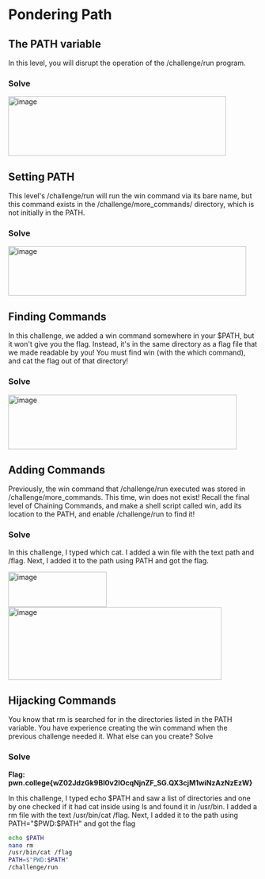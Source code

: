 # Pondering Path

## The PATH variable
In this level, you will disrupt the operation of the /challenge/run program.

### Solve
<img width="440" height="120" alt="image" src="https://github.com/user-attachments/assets/a2d4278a-f5e0-45fe-8549-463dc4198bfc" />

## Setting PATH
This level's /challenge/run will run the win command via its bare name, but this command exists in the /challenge/more_commands/ directory, which is not initially in the PATH.

### Solve
<img width="481" height="100" alt="image" src="https://github.com/user-attachments/assets/552ab300-689a-4a33-8983-e4176773628d" />

## Finding Commands
In this challenge, we added a win command somewhere in your $PATH, but it won't give you the flag. Instead, it's in the same directory as a flag file that we made readable by you! You must find win (with the which command), and cat the flag out of that directory!

### Solve
<img width="462" height="110" alt="image" src="https://github.com/user-attachments/assets/f9b01dc3-a155-4f1a-866c-05fca196f820" />

## Adding Commands
Previously, the win command that /challenge/run executed was stored in /challenge/more_commands. This time, win does not exist! Recall the final level of Chaining Commands, and make a shell script called win, add its location to the PATH, and enable /challenge/run to find it!

### Solve
In this challenge, I typed which cat. I added a win file with the text path and /flag. Next, I added it to the path using PATH and got the flag.

<img width="199" height="71" alt="image" src="https://github.com/user-attachments/assets/36bc79cb-ddba-434a-bc58-2540e0068ac2" />

<img width="431" height="147" alt="image" src="https://github.com/user-attachments/assets/e1eedf6f-e878-4291-9f6a-91c18c4c8862" />

## Hijacking Commands
You know that rm is searched for in the directories listed in the PATH variable. You have experience creating the win command when the previous challenge needed it. What else can you create?
Solve

### Solve

**Flag: pwn.college{wZ02JdzGk9BI0v2IOcqNjnZF_SG.QX3cjM1wiNzAzNzEzW}**

In this challenge, I typed echo $PATH and saw a list of directories and one by one checked if it had cat inside using ls and found it in /usr/bin. I added a rm file with the text /usr/bin/cat /flag. Next, I added it to the path using PATH="$PWD:$PATH" and got the flag

```bash
echo $PATH
nano rm
/usr/bin/cat /flag
PATH=$"PWD:$PATH"
/challenge/run
```
